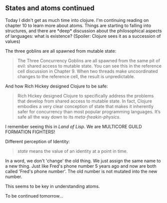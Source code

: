 ## States and atoms continued

Today I didn't get as much time into clojure. I'm continuing reading on chapter 10 to learn more about atoms. Things are starting to falling into structures, and there are \*deep\* discussion about the philosophical aspects of languages: what is existence? (Spoiler: Clojure sees it as a succession of values)

The three goblins are all spawned from mutable state:

>The Three Concurrency Goblins are all spawned from the same pit of evil: shared access to mutable state. You can see this in the reference cell  discussion in Chapter 9. When two threads make uncoordinated changes to  the reference cell, the result is unpredictable.

And how Rich Hickey designed Clojure to be safe:

> Rich Hickey designed Clojure to specifically address the problems that  develop from shared access to mutable state. In fact, Clojure embodies a very clear conception of state that makes it inherently safer for concurrency than most popular programming languages. It’s safe all the  way down to its *meta-freakin-physics*.

I remember seeing this in *Land of Lisp*. We are MULTICORE GUILD FORMATION FIGHTERS!

Different perception of Identity:

>*state* means the value of an identity at a point in time.

In a word, we don't 'change' the old thing. We just assign the same name to a new thing. Just like Fred's phone number 5 years ago and now are both called 'Fred's phone number'. The old number is not mutated into the new number.

This seems to be key in understanding atoms.

To be continued tomorrow...